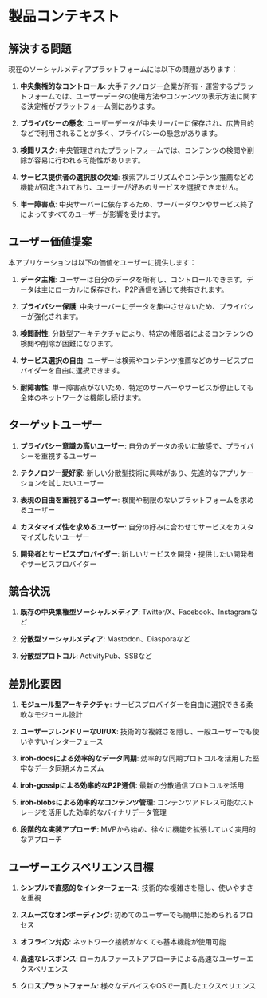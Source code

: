 # 製品コンテキスト

## 解決する問題

現在のソーシャルメディアプラットフォームには以下の問題があります：

1. **中央集権的なコントロール**: 大手テクノロジー企業が所有・運営するプラットフォームでは、ユーザーデータの使用方法やコンテンツの表示方法に関する決定権がプラットフォーム側にあります。

2. **プライバシーの懸念**: ユーザーデータが中央サーバーに保存され、広告目的などで利用されることが多く、プライバシーの懸念があります。

3. **検閲リスク**: 中央管理されたプラットフォームでは、コンテンツの検閲や削除が容易に行われる可能性があります。

4. **サービス提供者の選択肢の欠如**: 検索アルゴリズムやコンテンツ推薦などの機能が固定されており、ユーザーが好みのサービスを選択できません。

5. **単一障害点**: 中央サーバーに依存するため、サーバーダウンやサービス終了によってすべてのユーザーが影響を受けます。

## ユーザー価値提案

本アプリケーションは以下の価値をユーザーに提供します：

1. **データ主権**: ユーザーは自分のデータを所有し、コントロールできます。データは主にローカルに保存され、P2P通信を通じて共有されます。

2. **プライバシー保護**: 中央サーバーにデータを集中させないため、プライバシーが強化されます。

3. **検閲耐性**: 分散型アーキテクチャにより、特定の権限者によるコンテンツの検閲や削除が困難になります。

4. **サービス選択の自由**: ユーザーは検索やコンテンツ推薦などのサービスプロバイダーを自由に選択できます。

5. **耐障害性**: 単一障害点がないため、特定のサーバーやサービスが停止しても全体のネットワークは機能し続けます。

## ターゲットユーザー

1. **プライバシー意識の高いユーザー**: 自分のデータの扱いに敏感で、プライバシーを重視するユーザー

2. **テクノロジー愛好家**: 新しい分散型技術に興味があり、先進的なアプリケーションを試したいユーザー

3. **表現の自由を重視するユーザー**: 検閲や制限のないプラットフォームを求めるユーザー

4. **カスタマイズ性を求めるユーザー**: 自分の好みに合わせてサービスをカスタマイズしたいユーザー

5. **開発者とサービスプロバイダー**: 新しいサービスを開発・提供したい開発者やサービスプロバイダー

## 競合状況

1. **既存の中央集権型ソーシャルメディア**: Twitter/X、Facebook、Instagramなど

2. **分散型ソーシャルメディア**: Mastodon、Diasporaなど

3. **分散型プロトコル**: ActivityPub、SSBなど

## 差別化要因

1. **モジュール型アーキテクチャ**: サービスプロバイダーを自由に選択できる柔軟なモジュール設計

2. **ユーザーフレンドリーなUI/UX**: 技術的な複雑さを隠し、一般ユーザーでも使いやすいインターフェース

3. **iroh-docsによる効率的なデータ同期**: 効率的な同期プロトコルを活用した堅牢なデータ同期メカニズム

4. **iroh-gossipによる効率的なP2P通信**: 最新の分散通信プロトコルを活用

5. **iroh-blobsによる効率的なコンテンツ管理**: コンテンツアドレス可能なストレージを活用した効率的なバイナリデータ管理

6. **段階的な実装アプローチ**: MVPから始め、徐々に機能を拡張していく実用的なアプローチ

## ユーザーエクスペリエンス目標

1. **シンプルで直感的なインターフェース**: 技術的な複雑さを隠し、使いやすさを重視

2. **スムーズなオンボーディング**: 初めてのユーザーでも簡単に始められるプロセス

3. **オフライン対応**: ネットワーク接続がなくても基本機能が使用可能

4. **高速なレスポンス**: ローカルファーストアプローチによる高速なユーザーエクスペリエンス

5. **クロスプラットフォーム**: 様々なデバイスやOSで一貫したエクスペリエンス